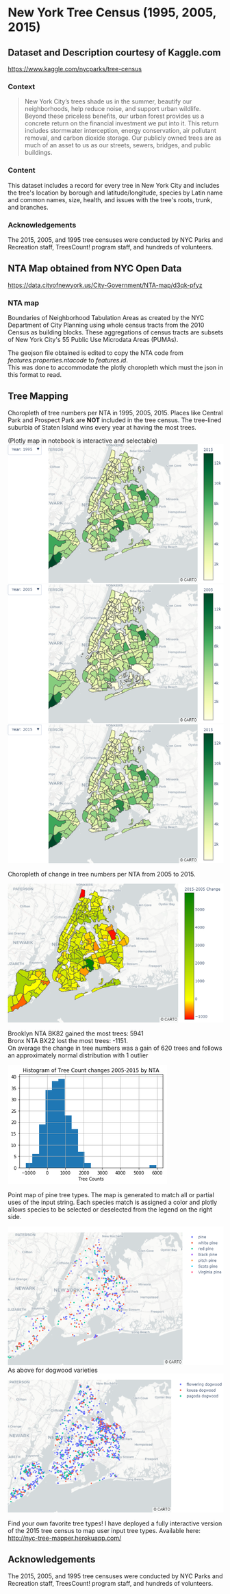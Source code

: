 # New York Tree Census (1995, 2005, 2015)

## Dataset and Description courtesy of Kaggle.com

https://www.kaggle.com/nycparks/tree-census

### Context
>New York City’s trees shade us in the summer, beautify our neighborhoods, help reduce noise, and support urban wildlife. Beyond these priceless benefits, our urban forest provides us a concrete return on the financial investment we put into it. This return includes stormwater interception, energy conservation, air pollutant removal, and carbon dioxide storage. Our publicly owned trees are as much of an asset to us as our streets, sewers, bridges, and public buildings.

### Content
This dataset includes a record for every tree in New York City and includes the tree's location by borough and latitude/longitude, species by Latin name and common names, size, health, and issues with the tree's roots, trunk, and branches.

### Acknowledgements
The 2015, 2005, and 1995 tree censuses were conducted by NYC Parks and Recreation staff, TreesCount! program staff, and hundreds of volunteers.

## NTA Map obtained from NYC Open Data

https://data.cityofnewyork.us/City-Government/NTA-map/d3qk-pfyz

### NTA map
Boundaries of Neighborhood Tabulation Areas as created by the NYC Department of City Planning using whole census tracts from the 2010 Census as building blocks. These aggregations of census tracts are subsets of New York City's 55 Public Use Microdata Areas (PUMAs).

The geojson file obtained is edited to copy the NTA code from *features.properties.ntacode* to *features.id*.<br>
This was done to accommodate the plotly choropleth which must the json in this format to read.

## Tree Mapping

Choropleth of tree numbers per NTA in 1995, 2005, 2015. Places like Central Park and Prospect Park are **NOT** included in the tree census. The tree-lined suburbia of Staten Island wins every year at having the most trees. 

(Plotly map in notebook is interactive and selectable)
<img src = 'choro_1995.png'>
<img src = 'choro_2005.png'>
<img src = 'choro_2015.png'>

Choropleth of change in tree numbers per NTA from 2005 to 2015. <br>

<img src = 'choro_change.png'>

Brooklyn NTA BK82 gained the most trees: 5941 <br>
Bronx NTA BX22  lost the most trees: -1151. <br>
On average the change in tree numbers was a gain of 620 trees and follows an approximately normal distribution with 1 outlier

<img src ='change_hist.png'>

Point map of pine tree types. The map is generated to match all or partial uses of the input string. Each species match is assigned a color and plotly allows species to be selected or deselected from the legend on the right side. 

<img src='pine.png'>
As above for dogwood varieties
<img src ='dogwood.png'>

Find your own favorite tree types! I have deployed a fully interactive version of the 2015 tree census to map user input tree types. Available here:<br>
http://nyc-tree-mapper.herokuapp.com/

## Acknowledgements
The 2015, 2005, and 1995 tree censuses were conducted by NYC Parks and Recreation staff, TreesCount! program staff, and hundreds of volunteers.